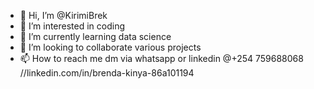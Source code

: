 - 👋 Hi, I’m @KirimiBrek
- 👀 I’m interested in coding
- 🌱 I’m currently learning data science 
- 💞️ I’m looking to collaborate various projects 
- 📫 How to reach me dm via whatsapp or linkedin
 @+254 759688068 //linkedin.com/in/brenda-kinya-86a101194

<!---
KirimiBrek/KirimiBrek is a ✨ special ✨ repository because its `README.md` (this file) appears on your GitHub profile.
You can click the Preview link to take a look at your changes.
--->
